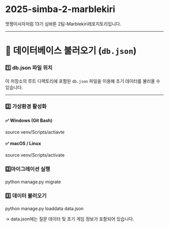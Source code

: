 # 2025-simba-2-marblekiri
멋쟁이사자처럼 13기 심바톤 2팀-Marblekiri레포지토리입니다.

---
# 🐘 데이터베이스 불러오기 (`db.json`)

### 1️⃣ db.json 파일 위치
이 저장소의 루트 디렉토리에 포함된 `db.json` 파일을 이용해 초기 데이터를 불러올 수 있습니다.

---

### 2️⃣ 가상환경 활성화

#### ✅ Windows (Git Bash)
source venv/Scripts/actiavte

#### ✅ macOS / Linux
source venv/Scripts/activate

### 2️⃣마이그레이션 실행
python manage.py migrate

### 3️⃣ 데이터 불러오기
python manage.py loaddata data.json

-> data.json에는 질문 데이터 및 초기 게임 정보가 포함되어 있습니다.